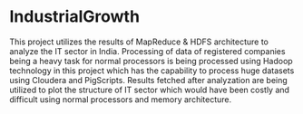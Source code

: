 # IndustrialGrowth
This project utilizes the results of MapReduce & HDFS architecture to analyze the IT sector in India. Processing of data of registered companies being a heavy task for normal processors is being processed using Hadoop technology in this project which has the capability to process huge datasets using Cloudera and PigScripts. Results fetched after analyzation are being utilized to plot the structure of IT sector which would have been costly and difficult using normal processors and memory architecture. 
